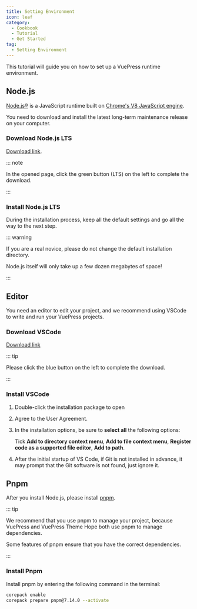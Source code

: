 ```yaml
---
title: Setting Environment
icon: leaf
category:
  - Cookbook
  - Tutorial
  - Get Started
tag:
  - Setting Environment
---
```


This tutorial will guide you on how to set up a VuePress runtime environment.

## Node.js

[Node.js®](https://nodejs.org/en/) is a JavaScript runtime built on [Chrome's V8 JavaScript engine](https://v8.dev/).

You need to download and install the latest long-term maintenance release on your computer.

### Download Node.js LTS

[Download link](https://nodejs.org/en/).

::: note

In the opened page, click the green button (LTS) on the left to complete the download.

:::

### Install Node.js LTS

During the installation process, keep all the default settings and go all the way to the next step.

::: warning

If you are a real novice, please do not change the default installation directory.

Node.js itself will only take up a few dozen megabytes of space!

:::

## Editor

You need an editor to edit your project, and we recommend using VSCode to write and run your VuePress projects.

### Download VSCode

[Download link](https://code.visualstudio.com/)

::: tip

Please click the blue button on the left to complete the download.

:::

### Install VSCode

1. Double-click the installation package to open

1. Agree to the User Agreement.

1. In the installation options, be sure to **select all** the following options:

   Tick **Add to directory context menu**, **Add to file context menu**, **Register code as a supported file editor**, **Add to path**.

1. After the initial startup of VS Code, if Git is not installed in advance, it may prompt that the Git software is not found, just ignore it.

## Pnpm

After you install Node.js, please install [pnpm](https://pnpm.io).

::: tip

We recommend that you use pnpm to manage your project, because VuePress and VuePress Theme Hope both use pnpm to manage dependencies.

Some features of pnpm ensure that you have the correct dependencies.

:::

### Install Pnpm

Install pnpm by entering the following command in the terminal:

```sh
corepack enable
corepack prepare pnpm@7.14.0 --activate
```
